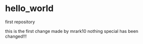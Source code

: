 # hello_world
first repository


this is the first change made by mrark10
nothing special has been changed!!!
